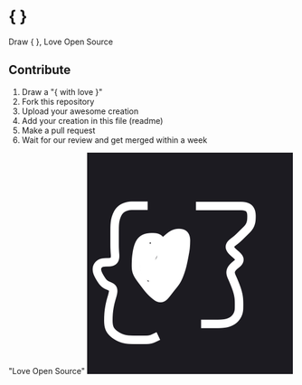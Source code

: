 # { }
Draw { }, Love Open Source

## Contribute

1. Draw a "{ with love }" 
2. Fork this repository
3. Upload your awesome creation
4. Add your creation in this file (readme)
5. Make a pull request
6. Wait for our review and get merged within a week


"Love Open Source"
![](love-opensource.png)
